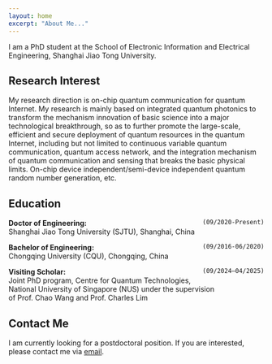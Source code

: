 ```yaml
---
layout: home
excerpt: "About Me..."
---
```


I am a PhD student at the School of Electronic Information and Electrical Engineering, Shanghai Jiao Tong University.  
   

## Research Interest
My research direction is on-chip quantum communication for quantum Internet. My research is mainly based on integrated quantum photonics to transform the mechanism innovation of basic science into a major technological breakthrough, so as to further promote the large-scale, efficient and secure deployment of quantum resources in the quantum Internet, including but not limited to continuous variable quantum communication, quantum access network, and the integration mechanism of quantum communication and sensing that breaks the basic physical limits. On-chip device independent/semi-device independent quantum random number generation, etc.   

## Education

__Doctor of Engineering:__ <span style="float:right;">`(09/2020-Present)`</span>     
Shanghai Jiao Tong University (SJTU), Shanghai, China          

__Bachelor of Engineering:__ <span style="float:right;">`(09/2016-06/2020)`</span>     
Chongqing University (CQU), Chongqing, China      

__Visiting Scholar:__ <span style="float:right;">`(09/2024–04/2025)`</span>     
Joint PhD program, Centre for Quantum Technologies,    
National University of Singapore (NUS) under the supervision    
of Prof. Chao Wang and Prof. Charles Lim    

## Contact Me
I am currently looking for a postdoctoral position. If you are interested, please contact me via <a href="mailto:NingJingZhiYuan_SJTU@sjtu.edu.cn">email</a>.
